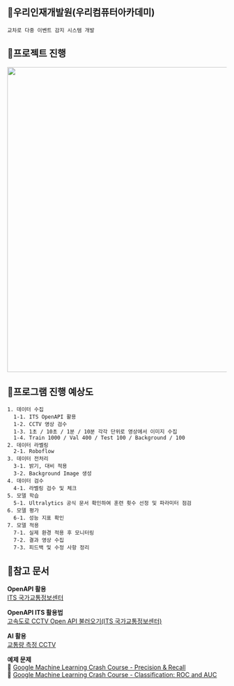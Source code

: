 ## 🎁우리인재개발원(우리컴퓨터아카데미)
```
교차로 다중 이벤트 감지 시스템 개발
```

## 🎁프로젝트 진행
<p align="center">
  <img src="https://github.com/user-attachments/assets/a48edc5f-2036-4fba-8f50-e482d6bb4d50" width="700">
</p>

## 🎁프로그램 진행 예상도
```
1. 데이터 수집
  1-1. ITS OpenAPI 활용
  1-2. CCTV 영상 검수
  1-3. 1초 / 10초 / 1분 / 10분 각각 단위로 영상에서 이미지 수집
  1-4. Train 1000 / Val 400 / Test 100 / Background / 100
2. 데이터 라벨링
  2-1. Roboflow
3. 데이터 전처리
  3-1. 밝기, 대비 적용
  3-2. Background Image 생성
4. 데이터 검수
  4-1. 라벨링 검수 및 체크
5. 모델 학습
  5-1. Ultralytics 공식 문서 확인하여 훈련 횟수 선정 및 파라미터 점검
6. 모델 평가
  6-1. 성능 지표 확인
7. 모델 적용
  7-1. 실제 환경 적용 후 모니터링
  7-2. 결과 영상 수집
  7-3. 피드백 및 수정 사항 정리
```

## 🎁참고 문서
**OpenAPI 활용**<br>
[ITS 국가교통정보센터](https://its.go.kr/opendata/opendataList?service=cctv)<br>

**OpenAPI ITS 활용법**<br>
[고속도로 CCTV Open API 불러오기(ITS 국가교통정보센터)](https://s0ysauce.tistory.com/38)<br>

**AI 활용**<br>
[교통량 측정 CCTV](https://www.mk.co.kr/news/politics/10847270)<br>

**예제 문제**<br>
🚩 [Google Machine Learning Crash Course - Precision & Recall](https://developers.google.com/machine-learning/crash-course/classification/accuracy-precision-recall) <br>
🚩 [Google Machine Learning Crash Course - Classification: ROC and AUC](https://developers.google.com/machine-learning/crash-course/classification/roc-and-auc) <br>

